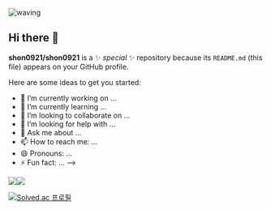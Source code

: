 ![waving](https://capsule-render.vercel.app/api?type=waving&height=200&text=shon0921%20github&fontAlign=60&fontAlignY=40&color=gradient)

## Hi there 👋
**shon0921/shon0921** is a ✨ _special_ ✨ repository because its `README.md` (this file) appears on your GitHub profile.

Here are some ideas to get you started:

- 🔭 I’m currently working on ...
- 🌱 I’m currently learning ...
- 👯 I’m looking to collaborate on ...
- 🤔 I’m looking for help with ...
- 💬 Ask me about ...
- 📫 How to reach me: ...
- 😄 Pronouns: ...
- ⚡ Fun fact: ...
-->
  
<img src="https://github-readme-stats.vercel.app/api/top-langs/?username=shon0921&layout=compact"><img src="https://github-readme-stats.vercel.app/api?username=shon0921&show_icons=true"><br>

[![Solved.ac
프로필](http://mazassumnida.wtf/api/v2/generate_badge?boj=shon0921)](https://solved.ac/shon0921)

